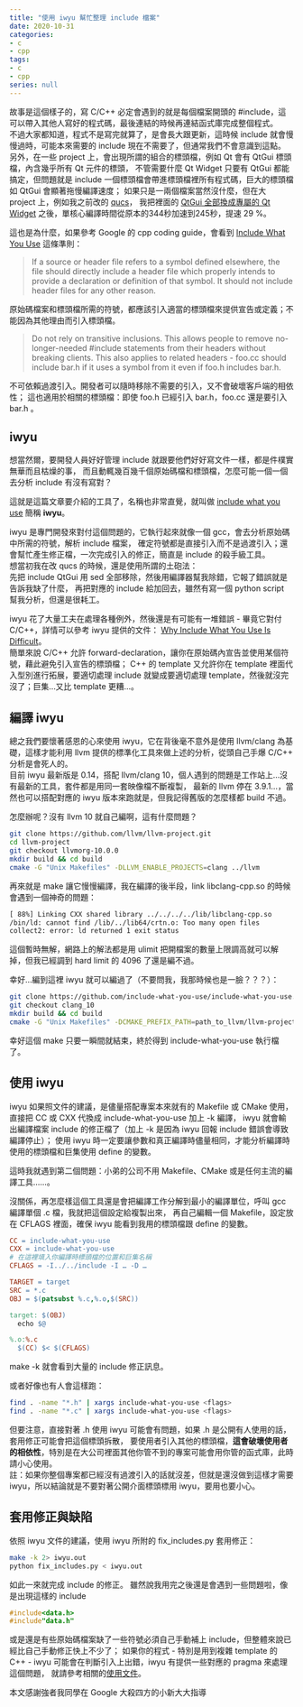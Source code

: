 ```yaml
---
title: "使用 iwyu 幫忙整理 include 檔案"
date: 2020-10-31
categories:
- c
- cpp
tags:
- c
- cpp
series: null
---
```


故事是這個樣子的，寫 C/C++ 必定會遇到的就是每個檔案開頭的 #include，這可以帶入其他人寫好的程式碼，最後連結的時候再連結函式庫完成整個程式。  
不過大家都知道，程式不是寫完就算了，是會長大跟更新，這時候 include 就會慢慢過時，可能本來需要的 include 現在不需要了，但通常我們不會意識到這點。  
另外，在一些 project 上，會出現所謂的組合的標頭檔，例如 Qt 會有 QtGui 標頭檔，內含幾乎所有 Qt 元件的標頭，
不管需要什麼 Qt Widget 只要有 QtGui 都能搞定，但問題就是 include 一個標頭檔會帶進標頭檔裡所有程式碼，巨大的標頭檔如 QtGui 會顯著拖慢編譯速度；
如果只是一兩個檔案當然沒什麼，但在大 project 上，例如我之前改的 [qucs](https://github.com/Qucs/qucs/pull/99)，
我把裡面的 [QtGui 全部換成專屬的 Qt Widget](https://github.com/Qucs/qucs/pull/99) 之後，單核心編譯時間從原本的344秒加速到245秒，提速 29 %。
<!--more-->

這也是為什麼，如果參考 Google 的 cpp coding guide，會看到 [Include What You Use](https://google.github.io/styleguide/cppguide.html?#Include_What_You_Use) 這條準則：

> If a source or header file refers to a symbol defined elsewhere, the file should directly include a header file which properly intends to provide a declaration or definition of that symbol. It should not include header files for any other reason.

原始碼檔案和標頭檔所需的符號，都應該引入適當的標頭檔來提供宣告或定義；不能因為其他理由而引入標頭檔。

> Do not rely on transitive inclusions. This allows people to remove no-longer-needed #include statements from their headers without breaking clients. This also applies to related headers - foo.cc should include bar.h if it uses a symbol from it even if foo.h includes bar.h.

不可依賴過渡引入。開發者可以隨時移除不需要的引入，又不會破壞客戶端的相依性；
這也適用於相關的標頭檔：即使 foo.h 已經引入 bar.h，foo.cc 還是要引入 bar.h 。

## iwyu

想當然爾，要開發人員好好管理 include 就跟要他們好好寫文件一樣，都是件樸實無華而且枯燥的事，
而且動輒幾百幾千個原始碼檔和標頭檔，怎麼可能一個一個去分析 include 有沒有寫對？  

這就是這篇文章要介紹的工具了，名稱也非常直覺，就叫做 [include what you use](https://include-what-you-use.org/) 簡稱 **iwyu**。

iwyu 是專門開發來對付這個問題的，它執行起來就像一個 gcc，會去分析原始碼中所需的符號，解析 include 檔案，
確定符號都是直接引入而不是過渡引入；還會幫忙產生修正檔，一次完成引入的修正，簡直是 include 的殺手級工具。  
想當初我在改 qucs 的時候，還是使用所謂的土砲法：  
先把 include QtGui 用 sed 全部移除，然後用編譯器幫我除錯，它報了錯誤就是告訴我缺了什麼，
再把對應的 include 給加回去，雖然有寫一個 python script 幫我分析，但還是很耗工。

iwyu 花了大量工夫在處理各種例外，然後還是有可能有一堆錯誤 - 畢竟它對付 C/C++，詳情可以參考 iwyu 提供的文件：
[Why Include What You Use Is Difficult](https://github.com/include-what-you-use/include-what-you-use/blob/master/docs/WhyIWYUIsDifficult.md)。  
簡單來說 C/C++ 允許 forward-declaration，讓你在原始碼內宣告並使用某個符號，藉此避免引入宣告的標頭檔；
C++ 的 template 又允許你在 template 裡面代入型別進行拓展，要適切處理 include 就變成要適切處理 template，然後就沒完沒了；巨集…又比 template 更糟…。

## 編譯 iwyu

總之我們要懷著感恩的心來使用 iwyu，它在背後毫不意外是使用 llvm/clang 為基礎，這樣才能利用 llvm 提供的標準化工具來做上述的分析，從頭自己手爆 C/C++ 分析是會死人的。  
目前 iwyu 最新版是 0.14，搭配 llvm/clang 10，個人遇到的問題是工作站上…沒有最新的工具，套件都是用同一套映像檔不斷複製，
最新的 llvm 停在 3.9.1…，當然也可以搭配對應的 iwyu 版本來跑就是，但我記得舊版的怎麼樣都 build 不過。  

怎麼辦呢？沒有 llvm 10 就自己編啊，這有什麼問題？
```bash
git clone https://github.com/llvm/llvm-project.git
cd llvm-project
git checkout llvmorg-10.0.0
mkdir build && cd build
cmake -G "Unix Makefiles" -DLLVM_ENABLE_PROJECTS=clang ../llvm
```

再來就是 make 讓它慢慢編譯，我在編譯的後半段，link libclang-cpp.so 的時候會遇到一個神奇的問題：
```txt
[ 88%] Linking CXX shared library ../../../../lib/libclang-cpp.so
/bin/ld: cannot find /lib/../lib64/crtn.o: Too many open files
collect2: error: ld returned 1 exit status
```
這個暫時無解，網路上的解法都是用 ulimit 把開檔案的數量上限調高就可以解掉，但我已經調到 hard limit 的 4096 了還是編不過。

幸好…編到這裡 iwyu 就可以編過了（不要問我，我那時候也是一臉？？？）：
```bash
git clone https://github.com/include-what-you-use/include-what-you-use.git
git checkout clang_10
mkdir build && cd build
cmake -G "Unix Makefiles" -DCMAKE_PREFIX_PATH=path_to_llvm/llvm-project/build ../
```

幸好這個 make 只要一瞬間就結束，終於得到 include-what-you-use 執行檔了。

## 使用 iwyu

iwyu 如果照文件的建議，是儘量搭配專案本來就有的 Makefile 或 CMake 使用，直接把 CC 或 CXX 代換成 include-what-you-use 加上 -k 編譯，
iwyu 就會輸出編譯檔案 include 的修正檔了（加上 -k 是因為 iwyu 回報 include 錯誤會導致編譯停止）；
使用 iwyu 時一定要讓參數和真正編譯時儘量相同，才能分析編譯時使用的標頭檔和巨集使用 define 的變數。

這時我就遇到第二個問題：小弟的公司不用 Makefile、CMake 或是任何主流的編譯工具……。

沒關係，再怎麼樣這個工具還是會把編譯工作分解到最小的編譯單位，呼叫 gcc 編譯單個 .c 檔，我就把這個設定給複製出來，
再自己編輯一個 Makefile，設定放在 CFLAGS 裡面，確保 iwyu 能看到我用的標頭檔跟 define 的變數。
```makefile
CC = include-what-you-use
CXX = include-what-you-use
# 在這裡填入你編譯時標頭檔的位置和巨集名稱
CFLAGS = -I../../include -I … -D …

TARGET = target
SRC = *.c
OBJ = $(patsubst %.c,%.o,$(SRC))

target: $(OBJ)
  echo $@

%.o:%.c
  $(CC) $< $(CFLAGS)
```

make -k 就會看到大量的 include 修正訊息。

或者好像也有人會這樣跑：
```bash
find . -name "*.h" | xargs include-what-you-use <flags>
find . -name "*.c" | xargs include-what-you-use <flags>
```

但要注意，直接對著 .h 使用 iwyu 可能會有問題，如果 .h 是公開有人使用的話，套用修正可能會把這個標頭拆散，
要使用者引入其他的標頭檔，**這會破壞使用者的相依性**，特別是在大公司裡面其他你管不到的專案可能會用你管的函式庫，此時請小心使用。  
註：如果你整個專案都已經沒有過渡引入的話就沒差，但就是還沒做到這樣才需要 iwyu，所以結論就是不要對著公開介面標頭標用 iwyu，要用也要小心。

## 套用修正與缺陷

依照 iwyu 文件的建議，使用 iwyu 所附的 fix_includes.py 套用修正：
```bash
make -k 2> iwyu.out
python fix_includes.py < iwyu.out
```

如此一來就完成 include 的修正。
雖然說我用完之後還是會遇到一些問題啦，像是出現這樣的 include
```c
#include<data.h>
#include"data.h"
```
或是還是有些原始碼檔案缺了一些符號必須自己手動補上 include，但整體來說已經比自己手動修正快上不少了；
如果你的程式 - 特別是用到複雜 template 的 C++ - iwyu 可能會在判斷引入上出錯，iwyu 有提供一些對應的 pragma 來處理這個問題，
就請參考相關的[使用文件](https://github.com/include-what-you-use/include-what-you-use/blob/master/README.md)。

本文感謝強者我同學在 Google 大殺四方的小新大大指導
